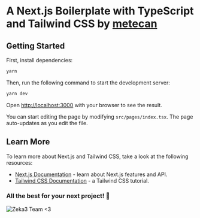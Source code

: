 # A Next.js Boilerplate with TypeScript and Tailwind CSS by [metecan](https://github.com/metecan)

## Getting Started

First, install dependencies:

```bash
yarn
```

Then, run the following command to start the development server:

```bash
yarn dev
```

Open [http://localhost:3000](http://localhost:3000) with your browser to see the result.

You can start editing the page by modifying `src/pages/index.tsx`. The page auto-updates as you edit the file.

## Learn More

To learn more about Next.js and Tailwind CSS, take a look at the following resources:

- [Next.js Documentation](https://nextjs.org/docs) - learn about Next.js features and API.
- [Tailwind CSS Documentation](https://tailwindcss.com/docs) - a Tailwind CSS tutorial.

### All the best for your next project! 🥳

![Zeka3 Team <3](https://res.cloudinary.com/allstar/image/upload/v1650096874/Boilerplate_cnvkgl.png)
